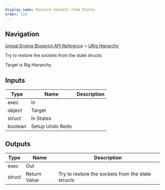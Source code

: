 ```yaml
---
display_name: Restore Sockets from States
order: 119
---
```

## Navigation

[Unreal Engine Blueprint API Reference](https://dev.epicgames.com/documentation/en-us/unreal-engine/BlueprintAPI) > [URig Hierarchy](https://dev.epicgames.com/documentation/en-us/unreal-engine/BlueprintAPI/URigHierarchy)

Try to restore the sockets from the state structs

Target is Rig Hierarchy

## Inputs

| Type | Name | Description |
| --- | --- | --- |
| exec | In |  |
| object | Target |  |
| struct | In States |  |
| boolean | Setup Undo Redo |  |

## Outputs

| Type | Name | Description |
| --- | --- | --- |
| exec | Out |  |
| struct | Return Value | Try to restore the sockets from the state structs |

